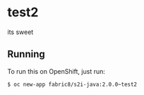 # test2

its sweet

## Running

To run this on OpenShift, just run:

```bash
$ oc new-app fabric8/s2i-java:2.0.0~test2
```
